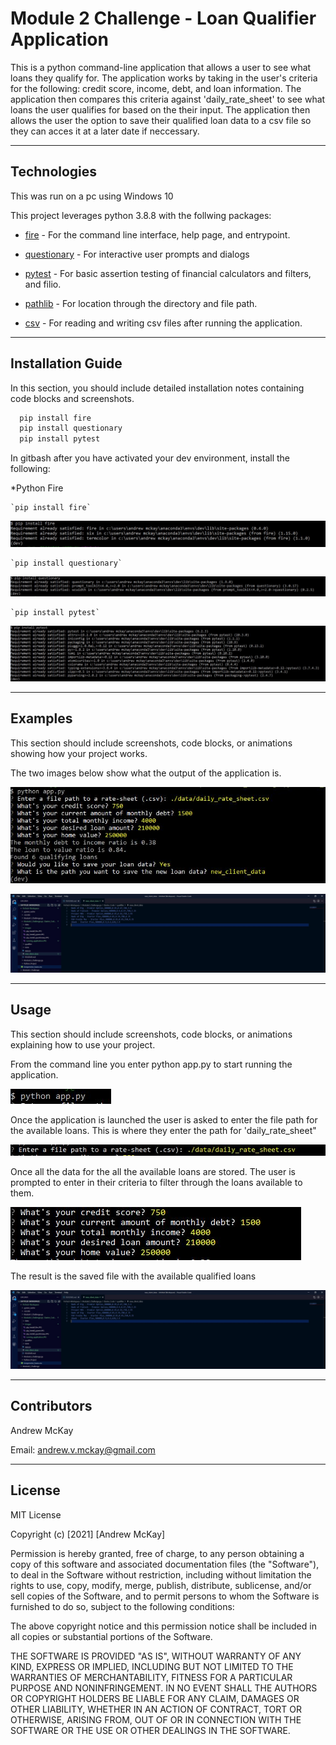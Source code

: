 # Module 2 Challenge - Loan Qualifier Application

This is a python command-line application that allows a user to see what loans they qualify for. The application works by taking in the user's criteria for the following: credit score, income, debt, and loan information. The application then compares this criteria against 'daily_rate_sheet' to see what loans the user qualifies for based on the their input. The application then allows the user the option to save their qualified loan data to a csv file so they can acces it at a later date if neccessary. 

---

## Technologies

This was run on a pc using Windows 10

This project leverages python 3.8.8 with the follwing packages:

* [fire](https://github.com/google/python-fire) - For the command line interface, help page, and entrypoint.

* [questionary](https://github.com/tmbo/questionary) - For interactive user prompts and dialogs

* [pytest](https://docs.pytest.org/en/stable/) - For basic assertion testing of financial calculators and filters, and filio.

* [pathlib](https://docs.python.org/3/library/pathlib.html) - For location through the directory and file path.

* [csv](https://docs.python.org/3/library/csv.html) - For reading and writing csv files after running the application.

---

## Installation Guide

In this section, you should include detailed installation notes containing code blocks and screenshots.

```python
  pip install fire
  pip install questionary
  pip install pytest
```
In gitbash after you have activated your dev environment, install the following:

*Python Fire

    `pip install fire`

![pip install fire](images/pip_install_fire.JPG)


    `pip install questionary`

![pip install questionary](images/pip_install_questionary.JPG)


    `pip install pytest`

![pip install pytest](images/pip_install_pytest.JPG)



---

## Examples

This section should include screenshots, code blocks, or animations showing how your project works.

The two images below show what the output of the application is.

![running app.py](images/running_application.JPG)

![saved csv file](images/saved_csv_file.JPG)



---

## Usage

This section should include screenshots, code blocks, or animations explaining how to use your project.

From the command line you enter python app.py to start running the application. 

![app.py](images/app.py.JPG)

Once the application is launched the user is asked to enter the file path for the available loans. This is where they enter the path for 'daily_rate_sheet"

![daily rate sheet](images/daily_rate_sheet.JPG)

Once all the data for the all the available loans are stored. The user is prompted to enter in their criteria to filter through the loans available to them.

![user criteria](images/user_criteria.JPG)

The result is the saved file with the available qualified loans

![saved csv file](images/saved_csv_file.JPG)


---

## Contributors

Andrew McKay

Email: andrew.v.mckay@gmail.com

---

## License

MIT License

Copyright (c) [2021] [Andrew McKay]

Permission is hereby granted, free of charge, to any person obtaining a copy
of this software and associated documentation files (the "Software"), to deal
in the Software without restriction, including without limitation the rights
to use, copy, modify, merge, publish, distribute, sublicense, and/or sell
copies of the Software, and to permit persons to whom the Software is
furnished to do so, subject to the following conditions:

The above copyright notice and this permission notice shall be included in all
copies or substantial portions of the Software.

THE SOFTWARE IS PROVIDED "AS IS", WITHOUT WARRANTY OF ANY KIND, EXPRESS OR
IMPLIED, INCLUDING BUT NOT LIMITED TO THE WARRANTIES OF MERCHANTABILITY,
FITNESS FOR A PARTICULAR PURPOSE AND NONINFRINGEMENT. IN NO EVENT SHALL THE
AUTHORS OR COPYRIGHT HOLDERS BE LIABLE FOR ANY CLAIM, DAMAGES OR OTHER
LIABILITY, WHETHER IN AN ACTION OF CONTRACT, TORT OR OTHERWISE, ARISING FROM,
OUT OF OR IN CONNECTION WITH THE SOFTWARE OR THE USE OR OTHER DEALINGS IN THE
SOFTWARE.

